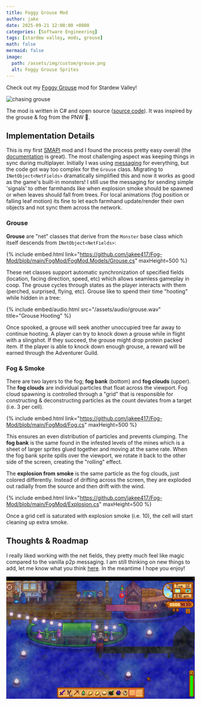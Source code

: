 ```yaml
---
title: Foggy Grouse Mod
author: jake
date: 2025-09-21 12:00:00 +0800
categories: [Software Engineering]
tags: [stardew valley, mods, grouse]
math: false
mermaid: false
image:
  path: /assets/img/custom/grouse.png
  alt: Foggy Grouse Sprites
---
```


Check out my [Foggy Grouse](https://www.nexusmods.com/stardewvalley/mods/37714) mod for Stardew Valley!

![chasing grouse](/assets/img/custom/grouse_demo_2_long.gif)

The mod is written in C# and open source ([source code](https://github.com/jakee417/Fog-Mod)). It was inspired by the grouse & fog from the PNW 🌲.

## Implementation Details
This is my first [SMAPI](https://smapi.io/) mod and I found the process pretty easy overall (the [documentation](https://stardewvalleywiki.com/Modding:Index) is great). The most challenging aspect was keeping things in sync during multiplayer. Initially I was using [messaging](https://stardewvalleywiki.com/Modding:Modder_Guide/APIs/Multiplayer#Send_messages) for everything, but the code got way too complex for the `Grouse` class. Migrating to `INetObject<NetFields>` dramatically simplified this and now it works as good as the game's built-in monsters! I still use the messaging for sending simple 'signals' to other farmhands like when explosion smoke should be spawned or when leaves should fall from trees. For local animations (fog position or falling leaf motion) its fine to let each farmhand update/render their own objects and not sync them across the network.

### Grouse
**Grouse** are "net" classes that derive from the `Monster` base class which itself descends from `INetObject<NetFields>`:

{% include embed.html link="https://github.com/jakee417/Fog-Mod/blob/main/FogMod/FogMod.Models/Grouse.cs" maxHeight=500 %}

These net classes support automatic synchronization of specified fields (location, facing direction, speed, etc) which allows seamless gameplay in coop. The grouse cycles through states as the player interacts with them (perched, surprised, flying, etc). Grouse like to spend their time "hooting" while hidden in a tree:

{% include embed/audio.html src="/assets/audio/grouse.wav" title="Grouse Hooting" %}

Once spooked, a grouse will seek another unoccupied tree far away to continue hooting. A player can try to knock down a grouse while in flight with a slingshot. If they succeed, the grouse might drop protein packed item. If the player is able to knock down enough grouse, a reward will be earned through the Adventurer Guild.

### Fog & Smoke
There are two layers to the fog; **fog bank** (bottom) and **fog clouds** (upper). The **fog clouds** are individual particles that float across the viewport. Fog cloud spawning is controlled through a "grid" that is responsible for constructing & deconstructing particles as the count deviates from a target (i.e. 3 per cell). 

{% include embed.html link="https://github.com/jakee417/Fog-Mod/blob/main/FogMod/Fog.cs" maxHeight=500 %}

This ensures an even distribution of particles and prevents clumping. The **fog bank** is the same found in the infested levels of the mines which is a sheet of larger sprites glued together and moving at the same rate. When the fog bank sprite spills over the viewport, we rotate it back to the other side of the screen, creating the "rolling" effect.

The **explosion from smoke** is the same particle as the fog clouds, just colored differently. Instead of drifting across the screen, they are exploded out radially from the source and then drift with the wind. 

{% include embed.html link="https://github.com/jakee417/Fog-Mod/blob/main/FogMod/Explosion.cs" maxHeight=500 %}

Once a grid cell is saturated with explosion smoke (i.e. 10), the cell will start cleaning up extra smoke.

## Thoughts & Roadmap
I really liked working with the net fields, they pretty much feel like magic compared to the vanilla p2p messaging. I am still thinking on new things to add, let me know what you think [here](https://github.com/jakee417/Fog-Mod/issues). In the meantime I hope you enjoy!

![foggy night market](/assets/img/custom/fog_demo.gif)
